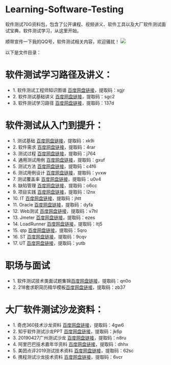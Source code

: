 # Learning-Software-Testing
软件测试70G资料包，包含了公开课程、视频讲义、软件工具以及大厂软件测试面试宝典，软件测试学习，从这里开始。

顺带宣传一下我的QQ号，软件测试相关内容，欢迎骚扰！
<img src="/51TestingEdu/Learning-Software-Testing/blob/main/微信图片_20210413171542.jpg"/>

以下是文件目录：


<h1>软件测试学习路径及讲义：</h1>
<ul>
<li>1. 软件测试工程师知识图谱   <a href="https://pan.baidu.com/s/1b4VwAtK0fjNFWb7tKviK0w">百度网盘链接</a>，提取码：xgjr</li>
<li>2. 软件测试基础讲义  <a href="https://pan.baidu.com/s/1VIBPnYGvMCEouPRXVRiFNw">百度网盘链接</a>，提取码：sgc2</li>
<li>3. 软件测试学习路径  <a href="https://pan.baidu.com/s/1IUd3oz5EUrqXZsTgnDclvA">百度网盘链接</a>，提取码：137d</li>
</ul>

<h1>软件测试从入门到提升：</h1>
<ul>
<li>1. 测试基础   <a href="https://pan.baidu.com/s/10o78_7RUU92-0aY8ILGaXg">百度网盘链接</a>，提取码：xk9i </li>
<li>2. 软件需求  <a href="https://pan.baidu.com/s/1u9lzj-LOXYqV792lFMksrQ">百度网盘链接</a>，提取码：4rar </li>
<li>3. 测试过程  <a href="https://pan.baidu.com/s/16zGIHJlFYsPUroYHiXWG-A">百度网盘链接</a>，提取码：j764 </li>
<li>4. 通用测试用例  <a href="https://pan.baidu.com/s/1UeFI871hkFwvaRr5M7_dIg">百度网盘链接</a>，提取码：gxuf </li>
<li>5. 测试方法   <a href="https://pan.baidu.com/s/1_xk7gShW_PsqWR2K_YRVVQ">百度网盘链接</a>，提取码：c4f6 </li>
<li>6. 测试用例设计  <a href="https://pan.baidu.com/s/1nSBFAw3XAloJfobNhuRTVw">百度网盘链接</a>，提取码：yvxw </li>
<li>7. 测试覆盖率  <a href="https://pan.baidu.com/s/11D3JDFvcA8DL3ZkCROXFQg">百度网盘链接</a>，提取码：u0v4 </li>
<li>8. 缺陷管理  <a href="https://pan.baidu.com/s/1KyYb7YB2fznFbGxbmRHleA">百度网盘链接</a>，提取码：o6cc </li>
<li>9. 项目实践  <a href="https://pan.baidu.com/s/1Z_uBh9SToD_Nhq-Jp5IVeA">百度网盘链接</a>，提取码：l2nx </li>
<li>10. IT <a href="https://pan.baidu.com/s/17UhI3tY9eYQ_1I0I5Nfx8Q">百度网盘链接</a>，提取码：jhtt </li>
<li>11. Oracle  <a href="https://pan.baidu.com/s/1eUn5La33YRsdhIEG5C89gw">百度网盘链接</a>，提取码：dyfa </li>
<li>12. Web测试  <a href="https://pan.baidu.com/s/1YynXm6PJEW__NW0oLYOvcA">百度网盘链接</a>，提取码：v7hl </li>
<li>13. Jmeter  <a href="https://pan.baidu.com/s/1p39G4h8EM5RYXkY8osMkVQ">百度网盘链接</a>，提取码：ezes </li>
<li>14. LoadRunner  <a href="https://pan.baidu.com/s/1LeClEERGqpqC63I2NUD4-Q">百度网盘链接</a>，提取码：ltj5 </li>
<li>15. qtp  <a href="https://pan.baidu.com/s/1QIeAWkPaOM_SMFbmLDACbQ">百度网盘链接</a>，提取码：5qro </li>
<li>16. ST  <a href="https://pan.baidu.com/s/1P3BLIzEDyZD18u96msAKGw">百度网盘链接</a>，提取码：9cqv </li>
<li>17. UT  <a href="https://pan.baidu.com/s/1gbfZG9vov6viDs42K-Qdww">百度网盘链接</a>，提取码：yutb </li>
</ul>

<h1>职场与面试</h1>
<ul>
  <li>1. 软件测试技术类面试题集锦<a href="https://pan.baidu.com/s/1QlHz694rnP_JU3AhSZkcXw">百度网盘链接</a>，提取码：qn0o</li>
  <li>2. 218套求职简历精华模板<a href="https://pan.baidu.com/s/1WJBcmeKG56k_C9PubTJNYg">百度网盘链接</a>，提取码：zb37</li>
  </ul>


<h1>大厂软件测试沙龙资料：</h1>
<ul>
<li>1. 奇虎360技术沙龙资料   <a href="https://pan.baidu.com/s/1vngEkSjm4vbbnlWHOFPJ_g">百度网盘链接</a>，提取码：4gw6</li>
<li>2. 知乎软件测试沙龙PPT  <a href="https://pan.baidu.com/s/13URXwsD1IXxQ6LV_1e_I8g">百度网盘链接</a>，提取码：jk6p</li>
<li>3. 20190427广州测试沙龙  <a href="https://pan.baidu.com/s/1Dt2cZBRVGcv56yso4drVUA">百度网盘链接</a>，提取码：n8ru</li>
<li>4. 阿里巴巴技术嘉年华资料  <a href="https://pan.baidu.com/s/193LUY6Leo35HxcrDZLNf8g">百度网盘链接</a>，提取码：dhhx</li>
<li>5. 美团点评2019测试技术资料  <a href="https://pan.baidu.com/s/1VfIIuU1ns6GNZvvy_Q7K0Q">百度网盘链接</a>，提取码：62sc</li>
<li>6. 携程测试沙龙技术资料  <a href="https://pan.baidu.com/s/19cPQFcINaXtoqSYQP7sKJw">百度网盘链接</a>，提取码：6vcr</li>
</ul>
